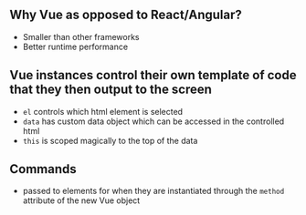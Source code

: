## Why Vue as opposed to React/Angular?

- Smaller than other frameworks
- Better runtime performance

## Vue instances control their own template of code that they then output to the screen

- `el` controls which html element is selected
- `data` has custom data object which can be accessed in the controlled html
- `this` is scoped magically to the top of the data

## Commands
- passed to elements for when they are instantiated through the `method` attribute of the new Vue object